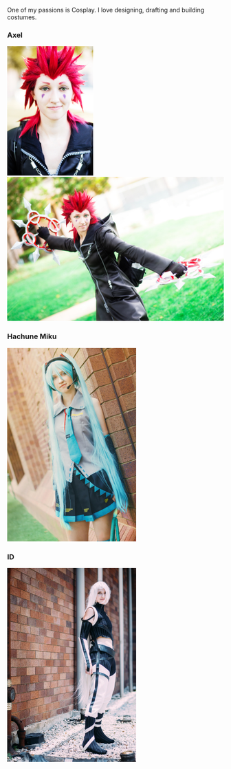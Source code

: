 One of my passions is Cosplay. I love designing, drafting and building costumes. 

### Axel  
<img src="axel.jpg" alt="Axel" width="200"/>
<img src="axel2.jpg" alt="Axel" width="600"/>


### Hachune Miku
<img src="miku.jpg" alt="Miku" width="300"/>

### ID
<img src="id.jpg" alt="ID" width="300"/>
